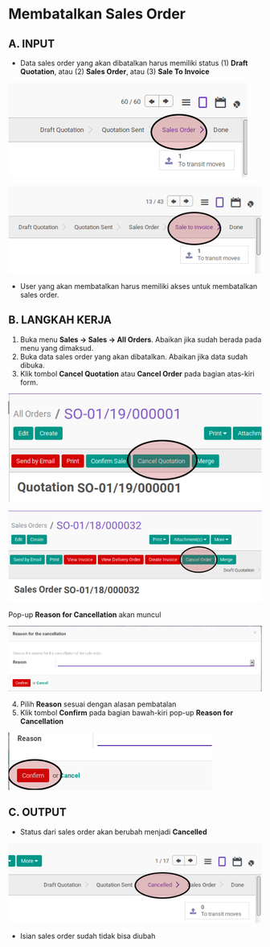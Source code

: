 # Membatalkan Sales Order

## A. INPUT

* Data sales order yang akan dibatalkan harus memiliki status (1) **Draft Quotation**, atau (2) **Sales Order**, atau (3) **Sale To Invoice**

![](../../img/sales-order/status-sales-order.png)

![](../../img/sales-order/status-sales-to-invoice.png)

* User yang akan membatalkan harus memiliki akses untuk membatalkan sales order.

## B. LANGKAH KERJA

1. Buka menu **Sales -> Sales -> All Orders**. Abaikan jika sudah berada
pada menu yang dimaksud.
2. Buka data sales order yang akan dibatalkan. Abaikan jika data sudah dibuka.
3. Klik tombol **Cancel Quotation** atau **Cancel Order** pada bagian atas-kiri form.

![](../../img/sales-order/tombol-cancel.png)

![](../../img/sales-order/tombol-cancel-order.png)

Pop-up **Reason for Cancellation** akan muncul

![](../../img/sales-order/pop-up-cancel-reason.png)

4. Pilih **Reason** sesuai dengan alasan pembatalan
5. Klik tombol **Confirm** pada bagian bawah-kiri pop-up **Reason for Cancellation**

![](../../img/sales-order/tombol-confirm-cancel.png)

## C. OUTPUT

* Status dari sales order akan berubah menjadi **Cancelled**

![](../../img/sales-order/status-cancelled.png)

* Isian sales order sudah tidak bisa diubah
